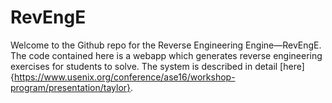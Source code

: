 # RevEngE
Welcome to the Github repo for the Reverse Engineering Engine—RevEngE.  The code contained here is a webapp which generates reverse engineering exercises for students to solve.  The system is described in detail [here]{https://www.usenix.org/conference/ase16/workshop-program/presentation/taylor}.
